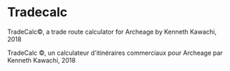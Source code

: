 # Tradecalc

TradeCalc©, a trade route calculator for Archeage by Kenneth Kawachi, 2018

TradeCalc ©, un calculateur d'itinéraires commerciaux pour Archeage par Kenneth Kawachi, 2018











